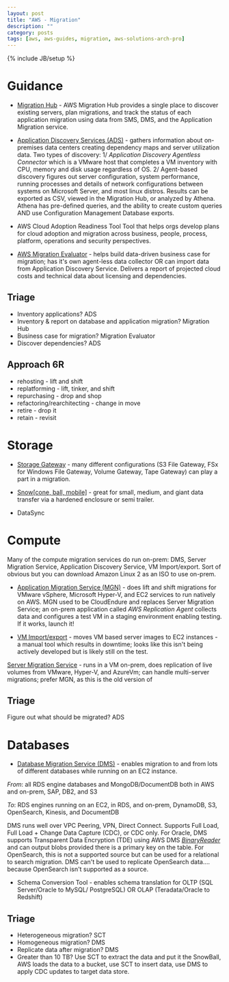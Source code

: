 ```yaml
---
layout: post
title: "AWS - Migration"
description: ""
category: posts
tags: [aws, aws-guides, migration, aws-solutions-arch-pro]
---
```

{% include JB/setup %}

# Guidance
- [Migration Hub](https://docs.aws.amazon.com/migrationhub/latest/ug/whatishub.html) - AWS Migration Hub provides a single place to discover existing servers, plan migrations, and track the status of each application migration using data from SMS, DMS, and the Application Migration service. 

- [Application Discovery Services (ADS)](https://docs.aws.amazon.com/application-discovery/) - gathers information about on-premises data centers creating dependency maps and server utilization data. Two types of discovery: 1/ _Application Discovery Agentless Connector_ which is a VMware host that completes a VM inventory with CPU, memory and disk usage regardless of OS. 2/ 
Agent-based discovery figures out server configuration, system performance, running processes and details of network configurations between systems on Microsoft Server, and most linux distros. Results can be exported as CSV, viewed in the Migration Hub, or analyzed by Athena. Athena has pre-defined queries, and the ability to create custom queries AND use Configuration Management Database exports.

- AWS Cloud Adoption Readiness Tool
Tool that helps orgs develop plans for cloud adoption and migration across business, people, process, platform, operations and security perspectives.

- [AWS Migration Evaluator](https://aws.amazon.com/migration-evaluator/) - helps build data-driven business case for migration; has it's own agent-less data collector OR can import data from Application Discovery Service. Delivers a report of projected cloud costs and technical data about licensing and dependencies.

## Triage
- Inventory applications? ADS
- Inventory &amp; report on database and application migration? Migration Hub
- Business case for migration? Migration Evaluator
- Discover dependencies? ADS

## Approach 6R
- rehosting - lift and shift
- replatforming - lift, tinker, and shift
- repurchasing - drop and shop
- refactoring/rearchitecting - change in move
- retire - drop it
- retain - revisit

# Storage
- [Storage Gateway](/posts/aws-storage-gateway) - many different configurations (S3 File Gateway, FSx for Windows File Gateway, Volume Gateway, Tape Gateway) can play a part in a migration.

- [Snow[cone, ball, mobile]](/posts/aws-snow-family) - great for small, medium, and giant data transfer via a hardened enclosure or semi trailer.

- DataSync

# Compute
Many of the compute migration services do run on-prem: DMS, Server Migration Service, Application Discovery Service, VM Import/export. Sort of obvious but you can download Amazon Linux 2 as an ISO to use on-prem.

- [Application Migration Service (MGN)](https://docs.aws.amazon.com/mgn/latest/ug/what-is-application-migration-service.html) - does lift and shift migrations for VMware vSphere, Microsoft Hyper-V, and EC2 services to run natively on AWS. MGN used to be CloudEndure and replaces Server Migration Service; an on-prem application called _AWS Replication Agent_ collects data and configures a test VM in a staging environment enabling testing. If it works, launch it!

- [VM Import/export](https://docs.aws.amazon.com/vm-import/latest/userguide/how-vm-import-export-works.html) - moves VM based server images to EC2 instances - a manual tool which results in downtime; looks like this isn't being actively developed but is likely still on the test.

[Server Migration Service](https://docs.aws.amazon.com/server-migration-service/latest/userguide/server-migration.html) - runs in a VM on-prem, does replication of live volumes from VMware, Hyper-V, and AzureVm; can handle multi-server migrations; prefer MGN, as this is the old version of 

## Triage
Figure out what should be migrated? ADS

# Databases
- [Database Migration Service (DMS)](https://docs.aws.amazon.com/dms/latest/userguide/Welcome.html) - enables migration to and from lots of different databases while running on an EC2 instance.

*From*: all RDS engine databases and MongoDB/DocumentDB both in AWS and on-prem, SAP, DB2, and S3

*To*: RDS engines running on an EC2, in RDS, and on-prem, DynamoDB, S3, OpenSearch, Kinesis, and DocumentDB

DMS runs well over VPC Peering, VPN, Direct Connect. Supports Full Load, Full Load + Change Data Capture (CDC), or CDC only. For Oracle, DMS supports Transparent Data Encryption (TDE) using AWS DMS [_BinaryReader_](https://docs.aws.amazon.com/dms/latest/userguide/CHAP_Source.Oracle.html#CHAP_Source.Oracle.CDC) and can output blobs provided there is a primary key on the table. For OpenSearch, this is not a supported source but can be used for a relational to search migration. DMS can't be used to replicate OpenSearch data.... because OpenSearch isn't supported as a source.

- Schema Conversion Tool - enables schema translation for OLTP (SQL Server/Oracle to MySQL/ PostgreSQL) OR OLAP (Teradata/Oracle to Redshift)

## Triage 
- Heterogeneous migration? SCT
- Homogeneous migration? DMS
- Replicate data after migration? DMS
- Greater than 10 TB? Use SCT to extract the data and put it the SnowBall, AWS loads the data to a bucket, use SCT to insert data, use DMS to apply CDC updates to target data store.